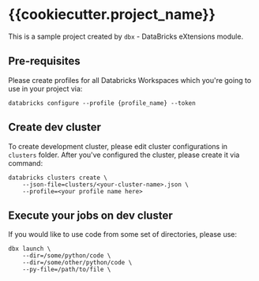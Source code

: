 # {{cookiecutter.project_name}}

This is a sample project created by `dbx` - DataBricks eXtensions module. 

## Pre-requisites 

Please create profiles for all Databricks Workspaces which you're going to use in your project via:

```
databricks configure --profile {profile_name} --token
```


## Create dev cluster

To create development cluster, please edit cluster configurations in `clusters` folder. 
After you've configured the cluster, please create it via command:
```
databricks clusters create \
    --json-file=clusters/<your-cluster-name>.json \
    --profile=<your profile name here> 
```

## Execute your jobs on dev cluster

If you would like to use code from some set of directories, please use:
```
dbx launch \
    --dir=/some/python/code \
    --dir=/some/other/python/code \
    --py-file=/path/to/file \
    
```